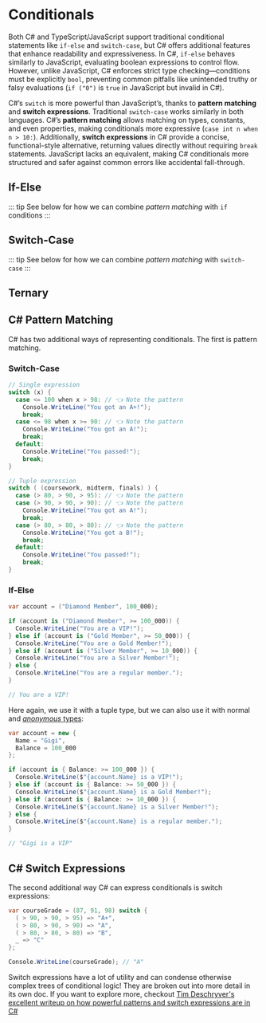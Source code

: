 # Conditionals

Both C# and TypeScript/JavaScript support traditional conditional statements like `if-else` and `switch-case`, but C# offers additional features that enhance readability and expressiveness. In C#, `if-else` behaves similarly to JavaScript, evaluating boolean expressions to control flow. However, unlike JavaScript, C# enforces strict type checking—conditions must be explicitly `bool`, preventing common pitfalls like unintended truthy or falsy evaluations (`if ("0")` is `true` in JavaScript but invalid in C#).

C#’s `switch` is more powerful than JavaScript’s, thanks to **pattern matching** and **switch expressions**. Traditional `switch-case` works similarly in both languages. C#’s **pattern matching** allows matching on types, constants, and even properties, making conditionals more expressive (`case int n when n > 10:`). Additionally, **switch expressions** in C# provide a concise, functional-style alternative, returning values directly without requiring `break` statements. JavaScript lacks an equivalent, making C# conditionals more structured and safer against common errors like accidental fall-through.

## If-Else

<CodeSplitter>
  <template #left>

```ts
if (x == 5) { /* ... */ }
if (x < 5) { /* ... */ }
if (x >= 5) { /* ... */ }
if (x % 5 == 0) { /* ... */ }

if (y == 10) {

} else {

}
```

  </template>
  <template #right>

```csharp
if (x == 5) { /* ... */ }
if (x < 5) { /* ... */ }
if (x >= 5) { /* ... */ }
if (x % 5 == 0) { /* ... */ }

if (y == 10) {

} else {

}
```

  </template>
</CodeSplitter>

::: tip
See below for how we can combine *pattern matching* with `if` conditions
:::

## Switch-Case

<CodeSplitter>
  <template #left>

```ts
switch (x) {
  case 0:
    console.log("You win a dollar!");
    break;
  case 5:
    console.log("You win a car!");
    break;
  default:
    console.log("Play again!");
    break;
}
```

  </template>
  <template #right>

```csharp
switch (x) {
  case 0:
    Console.WriteLine("You win a dollar!");
    break;
  case 5:
    Console.WriteLine("You win a car!");
    break;
  default:
    Console.WriteLine("Play again!");
    break;
}
```

  </template>
</CodeSplitter>

::: tip
See below for how we can combine *pattern matching* with `switch-case`
:::

## Ternary

<CodeSplitter>
  <template #left>

```ts
let y = x > 5 ? "yes" : "no";
```

  </template>
  <template #right>

```csharp
var y = x > 5 ? "yes" : "no";
```

  </template>
</CodeSplitter>

## C# Pattern Matching

C# has two additional ways of representing conditionals.  The first is pattern matching.

### Switch-Case

```csharp
// Single expression
switch (x) {
  case <= 100 when x > 98: // 👈 Note the pattern
    Console.WriteLine("You got an A+!");
    break;
  case <= 98 when x >= 90: // 👈 Note the pattern
    Console.WriteLine("You got an A!");
    break;
  default:
    Console.WriteLine("You passed!");
    break;
}

// Tuple expression
switch ( (coursework, midterm, finals) ) {
  case (> 80, > 90, > 95): // 👈 Note the pattern
  case (> 90, > 90, > 90): // 👈 Note the pattern
    Console.WriteLine("You got an A!");
    break;
  case (> 80, > 80, > 80): // 👈 Note the pattern
    Console.WriteLine("You got a B!");
    break;
  default:
    Console.WriteLine("You passed!");
    break;
}
```

### If-Else

```csharp
var account = ("Diamond Member", 100_000);

if (account is ("Diamond Member", >= 100_000)) {
  Console.WriteLine("You are a VIP!");
} else if (account is ("Gold Member", >= 50_000)) {
  Console.WriteLine("You are a Gold Member!");
} else if (account is ("Silver Member", >= 10_000)) {
  Console.WriteLine("You are a Silver Member!");
} else {
  Console.WriteLine("You are a regular member.");
}

// You are a VIP!
```

Here again, we use it with a tuple type, but we can also use it with normal and [*anonymous* types](https://learn.microsoft.com/en-us/dotnet/csharp/fundamentals/types/anonymous-types):

```csharp
var account = new {
  Name = "Gigi",
  Balance = 100_000
};

if (account is { Balance: >= 100_000 }) {
  Console.WriteLine($"{account.Name} is a VIP!");
} else if (account is { Balance: >= 50_000 }) {
  Console.WriteLine($"{account.Name} is a Gold Member!");
} else if (account is { Balance: >= 10_000 }) {
  Console.WriteLine($"{account.Name} is a Silver Member!");
} else {
  Console.WriteLine($"{account.Name} is a regular member.");
}

// "Gigi is a VIP"
```

## C# Switch Expressions

The second additional way C# can express conditionals is switch expressions:

```csharp
var courseGrade = (87, 91, 98) switch {
  ( > 90, > 90, > 95) => "A+",
  ( > 80, > 90, > 90) => "A",
  ( > 80, > 80, > 80) => "B",
  _ => "C"
};

Console.WriteLine(courseGrade); // "A"
```

Switch expressions have a lot of utility and can condense otherwise complex trees of conditional logic!  They are broken out into more detail in its own doc.  If you want to explore more, checkout [Tim Deschryver's excellent writeup on how powerful patterns and switch expressions are in C#](https://timdeschryver.dev/blog/pattern-matching-examples-in-csharp#tuple-patterns)

